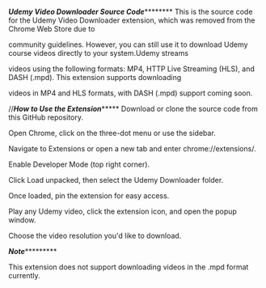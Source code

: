 
*********************Udemy Video Downloader Source Code*****************************
This is the source code for the Udemy Video Downloader extension, which was removed from the Chrome Web Store due to 

community guidelines. However, you can still use it to download Udemy course videos directly to your system.Udemy streams 

videos using the following formats: MP4, HTTP Live Streaming (HLS), and DASH (.mpd). This extension supports downloading 

videos in MP4 and HLS formats, with DASH (.mpd) support coming soon.


//***************************How to Use the Extension********************************
Download or clone the source code from this GitHub repository.

Open Chrome, click on the three-dot menu or use the sidebar.

Navigate to Extensions or open a new tab and enter chrome://extensions/.

Enable Developer Mode (top right corner).

Click Load unpacked, then select the Udemy Downloader folder.

Once loaded, pin the extension for easy access.

Play any Udemy video, click the extension icon, and open the popup window.

Choose the video resolution you'd like to download.



*******************Note****************************

This extension does not support downloading videos in the .mpd format currently.
